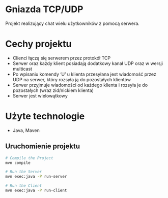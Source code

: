 # Gniazda TCP/UDP
Projekt realizujący chat wielu użytkowników z pomocą serwera. 

# Cechy projektu

* Clienci łączą się serwerem przez protokół TCP 
* Serwer oraz każdy klient posiadają dodatkowy kanał UDP oraz w wersji multicast
* Po wpisaniu komendy ‘U’ u klienta przesyłana jest wiadomość przez UDP na serwer, który rozsyła ją do pozostałych klientów
* Serwer przyjmuje wiadomości od każdego klienta i rozsyła je do pozostałych (wraz zid/nickiem klienta)
* Serwer jest wielowątkowy

# Użyte technologie
* Java, Maven

## Uruchomienie projektu

```bash
# Compile the Project
mvn compile
```

```bash
# Run the Server
mvn exec:java -P run-server
```

```bash
# Run the Client
mvn exec:java -P run-client
```